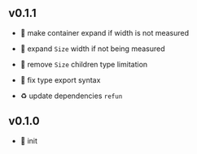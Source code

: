 ## v0.1.1

* 🐞 make container expand if width is not measured

* 🐞 expand `Size` width if not being measured

* 🐞 remove `Size` children type limitation

* 🐞 fix type export syntax

* ♻️ update dependencies `refun`

## v0.1.0

* 🐣 init
